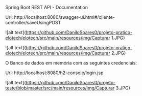 Spring Boot REST API - Documentation

Url: http://localhost:8080/swagger-ui.html#/cliente-controller/saveUsingPOST


![alt text](https://github.com/DaniloSoares0/projeto-pratico-elotech/elotech/src/main/resources/img/Capturar 1.JPG)

![alt text](https://github.com/DaniloSoares0/projeto-pratico-elotech/elotech/src/main/resources/img/Capturar 2.JPG)

O Banco de dados em memória com as seguintes credenciais:

Url: http://localhost:8080/h2-console/login.jsp


![alt text](https://github.com/DaniloSoares0/projeto-teste/blob/master/src/main/resources/img/Capturar 3.JPG)
